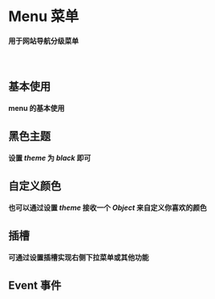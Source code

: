 <script setup>
import demo1 from './demo1.vue'
import demo2 from './demo2.vue'
import demo3 from './demo3.vue'
import demo4 from './demo4.vue'
import demo5 from './demo5.vue'
import demo6 from './demo6.vue'
import demo7 from './demo7.vue'
import demo8 from './demo8.vue'
import Attributes from './Attributes.vue'
import Theme from './theme.vue'
import Options from './options.vue'
import Event from './Events.vue'
import preview from '@/components/preview.vue'
</script>

# Menu 菜单

#### 用于网站导航分级菜单

<br/>

## 基本使用

#### menu 的基本使用

<div class="componetnsBox">
  <demo1/>
</div>
<preview compName="menu" demoName="demo1"/>

## 黑色主题

#### 设置 _theme_ 为 _black_ 即可

<div class="componetnsBox">
  <demo2/>
</div>
<preview compName="menu" demoName="demo2"/>

## 自定义颜色

#### 也可以通过设置 _theme_ 接收一个 _Object_ 来自定义你喜欢的颜色

<div class="componetnsBox">
  <demo3/>
</div>
<preview compName="menu" demoName="demo3"/>

## 插槽

#### 可通过设置插槽实现右侧下拉菜单或其他功能

<div class="componetnsBox">
  <demo4/>
</div>
<preview compName="menu" demoName="demo4"/>

<!-- ## 侧边菜单

#### 通过设置 type 为 horizontal 即可为侧边菜单

<div class="componetnsBox">
  <demo5/>
</div>
<preview compName="menu" demoName="demo5"/> -->


<!-- ## Attributes 参数

<Attributes/>
<br/>

## options API

<Options/>
<br/>

## theme API

<Theme/>
<br/> -->

## Event 事件

<Event/>
<br/>
